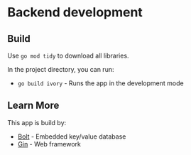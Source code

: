 # Backend development

## Build

Use `go mod tidy` to download all libraries.

In the project directory, you can run:

- `go build ivory` - Runs the app in the development mode

## Learn More

This app is build by:

- [Bolt](https://github.com/boltdb/bolt) - Embedded key/value database
- [Gin](https://create-react-app.dev/) - Web framework

